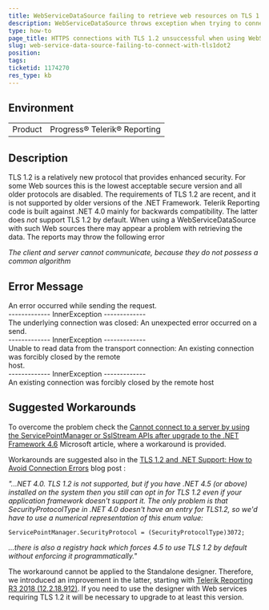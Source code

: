```yaml
---
title: WebServiceDataSource failing to retrieve web resources on TLS 1.2 HTTPS connection
description: WebServiceDataSource throws exception when trying to connect with TLS 1.2 due to the old .NET framework
type: how-to
page_title: HTTPS connections with TLS 1.2 unsuccessful when using WebServiceDataSource
slug: web-service-data-source-failing-to-connect-with-tls1dot2
position: 
tags: 
ticketid: 1174270
res_type: kb
---
```


## Environment
<table>
	<tr>
		<td>Product</td>
		<td>Progress® Telerik® Reporting</td>
	</tr>
</table>


## Description
TLS 1.2 is a relatively new protocol that provides enhanced security. For some Web sources this is the lowest acceptable secure version and all older protocols are disabled.
The requirements of TLS 1.2 are recent, and it is not supported by older versions of the .NET Framework. Telerik Reporting code is built against .NET 4.0 mainly for backwards compatibility. The latter does _not_ support TLS 1.2 by default.
When using a WebServiceDataSource with such Web sources there may appear a problem with retrieving the data. The reports may throw the following error

_The client and server cannot communicate, because they do not possess a common algorithm_

## Error Message
An error occurred while sending the request.  
------------- InnerException -------------  
The underlying connection was closed: An unexpected error occurred on a send.  
------------- InnerException -------------  
Unable to read data from the transport connection: An existing connection was forcibly closed by the remote  
host.  
------------- InnerException -------------  
An existing connection was forcibly closed by the remote host  

## Suggested Workarounds
  
To overcome the problem check the [Cannot connect to a server by using the ServicePointManager or SslStream APIs after upgrade to the .NET Framework 4.6](https://support.microsoft.com/en-us/help/3069494/cannot-connect-to-a-server-by-using-the-servicepointmanager-or-sslstre) Microsoft article, where a workaround is provided.  
 
Workarounds are suggested also in the [TLS 1.2 and .NET Support: How to Avoid Connection Errors](https://blogs.perficient.com/2016/04/28/tsl-1-2-and-net-support/) blog post :  
  
*"...NET 4.0\. TLS 1.2 is not supported, but if you have .NET 4.5 (or above) installed on the system then you still can opt in for TLS 1.2 even if your application framework doesn't support it. The only problem is that SecurityProtocolType in .NET 4.0 doesn't have an entry for TLS1.2, so we'd have to use a numerical representation of this enum value:*

``` CSharp
ServicePointManager.SecurityProtocol = (SecurityProtocolType)3072;
```
  
*...there is also a registry hack which forces 4.5 to use TLS 1.2 by default without enforcing it programmatically."*

The workaround cannot be applied to the Standalone designer. Therefore, we introduced an improvement in the latter, starting with [Telerik Reporting R3 2018 (12.2.18.912)](https://www.telerik.com/support/whats-new/reporting/release-history/progress-telerik-reporting-r3-2018-12-2-18-912). If you need to use the designer with Web services requiring TLS 1.2 it will be necessary to upgrade to at least this version.
